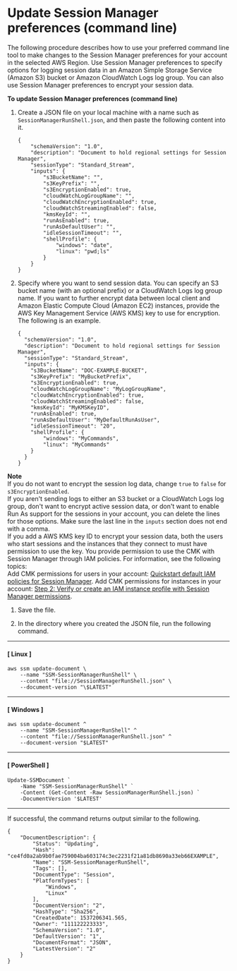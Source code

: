 # Update Session Manager preferences \(command line\)<a name="getting-started-configure-preferences-cli"></a>

The following procedure describes how to use your preferred command line tool to make changes to the Session Manager preferences for your account in the selected AWS Region\. Use Session Manager preferences to specify options for logging session data in an Amazon Simple Storage Service \(Amazon S3\) bucket or Amazon CloudWatch Logs log group\. You can also use Session Manager preferences to encrypt your session data\.

**To update Session Manager preferences \(command line\)**

1. Create a JSON file on your local machine with a name such as `SessionManagerRunShell.json`, and then paste the following content into it\.

   ```
   {
       "schemaVersion": "1.0",
       "description": "Document to hold regional settings for Session Manager",
       "sessionType": "Standard_Stream",
       "inputs": {
           "s3BucketName": "",
           "s3KeyPrefix": "",
           "s3EncryptionEnabled": true,
           "cloudWatchLogGroupName": "",
           "cloudWatchEncryptionEnabled": true,
           "cloudWatchStreamingEnabled": false,
           "kmsKeyId": "",
           "runAsEnabled": true,
           "runAsDefaultUser": "",
           "idleSessionTimeout": "",
           "shellProfile": {
               "windows": "date",
               "linux": "pwd;ls"
           }
       }
   }
   ```

1. Specify where you want to send session data\. You can specify an S3 bucket name \(with an optional prefix\) or a CloudWatch Logs log group name\. If you want to further encrypt data between local client and Amazon Elastic Compute Cloud \(Amazon EC2\) instances, provide the AWS Key Management Service \(AWS KMS\) key to use for encryption\. The following is an example\.

   ```
   {
     "schemaVersion": "1.0",
     "description": "Document to hold regional settings for Session Manager",
     "sessionType": "Standard_Stream",
     "inputs": {
       "s3BucketName": "DOC-EXAMPLE-BUCKET",
       "s3KeyPrefix": "MyBucketPrefix",
       "s3EncryptionEnabled": true,
       "cloudWatchLogGroupName": "MyLogGroupName",
       "cloudWatchEncryptionEnabled": true,
       "cloudWatchStreamingEnabled": false,
       "kmsKeyId": "MyKMSKeyID",
       "runAsEnabled": true,
       "runAsDefaultUser": "MyDefaultRunAsUser",
       "idleSessionTimeout": "20",
       "shellProfile": {
           "windows": "MyCommands",
           "linux": "MyCommands"
       }
     }
   }
   ```
**Note**  
If you do not want to encrypt the session log data, change `true` to `false` for `s3EncryptionEnabled`\.  
If you aren't sending logs to either an S3 bucket or a CloudWatch Logs log group, don't want to encrypt active session data, or don't want to enable Run As support for the sessions in your account, you can delete the lines for those options\. Make sure the last line in the `inputs` section does not end with a comma\.  
If you add a AWS KMS key ID to encrypt your session data, both the users who start sessions and the instances that they connect to must have permission to use the key\. You provide permission to use the CMK with Session Manager through IAM policies\. For information, see the following topics:  
Add CMK permissions for users in your account: [Quickstart default IAM policies for Session Manager](getting-started-restrict-access-quickstart.md)\.
Add CMK permissions for instances in your account: [Step 2: Verify or create an IAM instance profile with Session Manager permissions](session-manager-getting-started-instance-profile.md)\.

1. Save the file\.

1. In the directory where you created the JSON file, run the following command\.

------
#### [ Linux ]

   ```
   aws ssm update-document \
       --name "SSM-SessionManagerRunShell" \
       --content "file://SessionManagerRunShell.json" \
       --document-version "\$LATEST"
   ```

------
#### [ Windows ]

   ```
   aws ssm update-document ^
       --name "SSM-SessionManagerRunShell" ^
       --content "file://SessionManagerRunShell.json" ^
       --document-version "$LATEST"
   ```

------
#### [ PowerShell ]

   ```
   Update-SSMDocument `
       -Name "SSM-SessionManagerRunShell" `
       -Content (Get-Content -Raw SessionManagerRunShell.json) `
       -DocumentVersion '$LATEST'
   ```

------

   If successful, the command returns output similar to the following\.

   ```
   {
       "DocumentDescription": {
           "Status": "Updating",
           "Hash": "ce4fd0a2ab9b0fae759004ba603174c3ec2231f21a81db8690a33eb66EXAMPLE",
           "Name": "SSM-SessionManagerRunShell",
           "Tags": [],
           "DocumentType": "Session",
           "PlatformTypes": [
               "Windows",
               "Linux"
           ],
           "DocumentVersion": "2",
           "HashType": "Sha256",
           "CreatedDate": 1537206341.565,
           "Owner": "111122223333",
           "SchemaVersion": "1.0",
           "DefaultVersion": "1",
           "DocumentFormat": "JSON",
           "LatestVersion": "2"
       }
   }
   ```